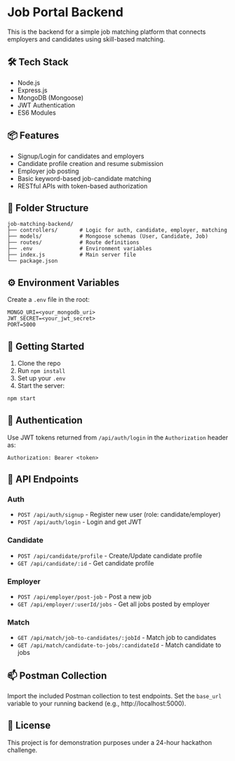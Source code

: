 
# Job Portal Backend

This is the backend for a simple job matching platform that connects employers and candidates using skill-based matching.

## 🛠 Tech Stack

- Node.js
- Express.js
- MongoDB (Mongoose)
- JWT Authentication
- ES6 Modules

## 📦 Features

- Signup/Login for candidates and employers
- Candidate profile creation and resume submission
- Employer job posting
- Basic keyword-based job-candidate matching
- RESTful APIs with token-based authorization

## 📂 Folder Structure

```
job-matching-backend/
├── controllers/       # Logic for auth, candidate, employer, matching
├── models/            # Mongoose schemas (User, Candidate, Job)
├── routes/            # Route definitions
├── .env               # Environment variables
├── index.js           # Main server file
└── package.json
```

## ⚙️ Environment Variables

Create a `.env` file in the root:

```
MONGO_URI=<your_mongodb_uri>
JWT_SECRET=<your_jwt_secret>
PORT=5000
```

## 🚀 Getting Started

1. Clone the repo
2. Run `npm install`
3. Set up your `.env`
4. Start the server:

```bash
npm start
```

## 🔐 Authentication

Use JWT tokens returned from `/api/auth/login` in the `Authorization` header as:

```
Authorization: Bearer <token>
```

## 🔁 API Endpoints

### Auth
- `POST /api/auth/signup` - Register new user (role: candidate/employer)
- `POST /api/auth/login` - Login and get JWT

### Candidate
- `POST /api/candidate/profile` - Create/Update candidate profile
- `GET /api/candidate/:id` - Get candidate profile

### Employer
- `POST /api/employer/post-job` - Post a new job
- `GET /api/employer/:userId/jobs` - Get all jobs posted by employer

### Match
- `GET /api/match/job-to-candidates/:jobId` - Match job to candidates
- `GET /api/match/candidate-to-jobs/:candidateId` - Match candidate to jobs

## 📫 Postman Collection

Import the included Postman collection to test endpoints. Set the `base_url` variable to your running backend (e.g., http://localhost:5000).

## 📄 License

This project is for demonstration purposes under a 24-hour hackathon challenge.
